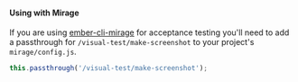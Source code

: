 #### Using with Mirage

If you are using [ember-cli-mirage](https://github.com/samselikoff/ember-cli-mirage) for acceptance testing
you'll need to add a passthrough for `/visual-test/make-screenshot` to your project's `mirage/config.js`.

```js
this.passthrough('/visual-test/make-screenshot');
```
